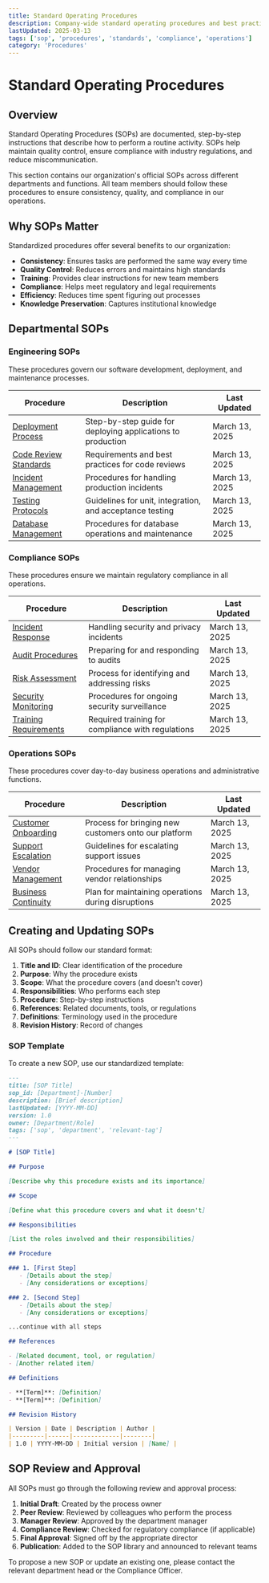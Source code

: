 ```yaml
---
title: Standard Operating Procedures
description: Company-wide standard operating procedures and best practices
lastUpdated: 2025-03-13
tags: ['sop', 'procedures', 'standards', 'compliance', 'operations']
category: 'Procedures'
---
```


# Standard Operating Procedures

## Overview

Standard Operating Procedures (SOPs) are documented, step-by-step instructions that describe how to perform a routine activity. SOPs help maintain quality control, ensure compliance with industry regulations, and reduce miscommunication.

This section contains our organization's official SOPs across different departments and functions. All team members should follow these procedures to ensure consistency, quality, and compliance in our operations.

## Why SOPs Matter

Standardized procedures offer several benefits to our organization:

- **Consistency**: Ensures tasks are performed the same way every time
- **Quality Control**: Reduces errors and maintains high standards
- **Training**: Provides clear instructions for new team members
- **Compliance**: Helps meet regulatory and legal requirements
- **Efficiency**: Reduces time spent figuring out processes
- **Knowledge Preservation**: Captures institutional knowledge

## Departmental SOPs

### Engineering SOPs

These procedures govern our software development, deployment, and maintenance processes.

| Procedure | Description | Last Updated |
|-----------|-------------|--------------|
| [Deployment Process](/wiki/sop/engineering/deployment) | Step-by-step guide for deploying applications to production | March 13, 2025 |
| [Code Review Standards](/wiki/sop/engineering/code-review) | Requirements and best practices for code reviews | March 13, 2025 |
| [Incident Management](/wiki/sop/engineering/incident-management) | Procedures for handling production incidents | March 13, 2025 |
| [Testing Protocols](/wiki/sop/engineering/testing-protocols) | Guidelines for unit, integration, and acceptance testing | March 13, 2025 |
| [Database Management](/wiki/sop/engineering/database-management) | Procedures for database operations and maintenance | March 13, 2025 |

### Compliance SOPs

These procedures ensure we maintain regulatory compliance in all operations.

| Procedure | Description | Last Updated |
|-----------|-------------|--------------|
| [Incident Response](/wiki/sop/compliance/incident-response) | Handling security and privacy incidents | March 13, 2025 |
| [Audit Procedures](/wiki/sop/compliance/audit-procedures) | Preparing for and responding to audits | March 13, 2025 |
| [Risk Assessment](/wiki/sop/compliance/risk-assessment) | Process for identifying and addressing risks | March 13, 2025 |
| [Security Monitoring](/wiki/sop/compliance/security-monitoring) | Procedures for ongoing security surveillance | March 13, 2025 |
| [Training Requirements](/wiki/sop/compliance/training-requirements) | Required training for compliance with regulations | March 13, 2025 |

### Operations SOPs

These procedures cover day-to-day business operations and administrative functions.

| Procedure | Description | Last Updated |
|-----------|-------------|--------------|
| [Customer Onboarding](/wiki/sop/operations/customer-onboarding) | Process for bringing new customers onto our platform | March 13, 2025 |
| [Support Escalation](/wiki/sop/operations/support-escalation) | Guidelines for escalating support issues | March 13, 2025 |
| [Vendor Management](/wiki/sop/operations/vendor-management) | Procedures for managing vendor relationships | March 13, 2025 |
| [Business Continuity](/wiki/sop/operations/business-continuity) | Plan for maintaining operations during disruptions | March 13, 2025 |

## Creating and Updating SOPs

All SOPs should follow our standard format:

1. **Title and ID**: Clear identification of the procedure
2. **Purpose**: Why the procedure exists
3. **Scope**: What the procedure covers (and doesn't cover)
4. **Responsibilities**: Who performs each step
5. **Procedure**: Step-by-step instructions
6. **References**: Related documents, tools, or regulations
7. **Definitions**: Terminology used in the procedure
8. **Revision History**: Record of changes

### SOP Template

To create a new SOP, use our standardized template:

```markdown
---
title: [SOP Title]
sop_id: [Department]-[Number]
description: [Brief description]
lastUpdated: [YYYY-MM-DD]
version: 1.0
owner: [Department/Role]
tags: ['sop', 'department', 'relevant-tag']
---

# [SOP Title]

## Purpose

[Describe why this procedure exists and its importance]

## Scope

[Define what this procedure covers and what it doesn't]

## Responsibilities

[List the roles involved and their responsibilities]

## Procedure

### 1. [First Step]
   - [Details about the step]
   - [Any considerations or exceptions]

### 2. [Second Step]
   - [Details about the step]
   - [Any considerations or exceptions]

...continue with all steps

## References

- [Related document, tool, or regulation]
- [Another related item]

## Definitions

- **[Term]**: [Definition]
- **[Term]**: [Definition]

## Revision History

| Version | Date | Description | Author |
|---------|------|-------------|--------|
| 1.0 | YYYY-MM-DD | Initial version | [Name] |
```

## SOP Review and Approval

All SOPs must go through the following review and approval process:

1. **Initial Draft**: Created by the process owner
2. **Peer Review**: Reviewed by colleagues who perform the process
3. **Manager Review**: Approved by the department manager
4. **Compliance Review**: Checked for regulatory compliance (if applicable)
5. **Final Approval**: Signed off by the appropriate director
6. **Publication**: Added to the SOP library and announced to relevant teams

To propose a new SOP or update an existing one, please contact the relevant department head or the Compliance Officer.

